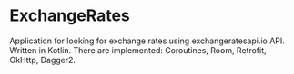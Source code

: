 # ExchangeRates
Application for looking for exchange rates using exchangeratesapi.io API.
Written in Kotlin. There are implemented: Coroutines, Room, Retrofit, OkHttp, Dagger2.
